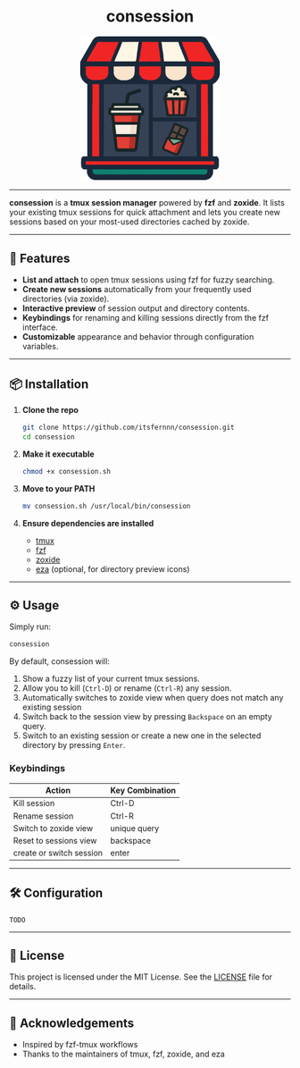 <!-- #host-reference -->
<h1 align="center">consession</h1>
<!-- markdownlint-disable-next-line -->
<p align="center">
  <img width="250" src="./logo.png" alt="consession logo">
</p>



---

**consession** is a **tmux session manager** powered by **fzf** and **zoxide**. It lists your existing tmux sessions for quick attachment and lets you create new sessions based on your most-used directories cached by zoxide.

---

## 🚀 Features

- **List and attach** to open tmux sessions using fzf for fuzzy searching.
- **Create new sessions** automatically from your frequently used directories (via zoxide).
- **Interactive preview** of session output and directory contents.
- **Keybindings** for renaming and killing sessions directly from the fzf interface.
- **Customizable** appearance and behavior through configuration variables.

---

## 📦 Installation

1. **Clone the repo**

   ```bash
   git clone https://github.com/itsfernnn/consession.git
   cd consession
   ```

2. **Make it executable**

   ```bash
   chmod +x consession.sh
   ```

3. **Move to your PATH**

   ```bash
   mv consession.sh /usr/local/bin/consession
   ```

4. **Ensure dependencies are installed**

   - [tmux](https://github.com/tmux/tmux)
   - [fzf](https://github.com/junegunn/fzf)
   - [zoxide](https://github.com/ajeetdsouza/zoxide)
   - [eza](https://github.com/eza-community/eza) (optional, for directory preview icons)

---

## ⚙️ Usage

Simply run:

```bash
consession
```

By default, consession will:

1. Show a fuzzy list of your current tmux sessions.
2. Allow you to kill (`Ctrl-D`) or rename (`Ctrl-R`) any session.
3. Automatically switches to zoxide view when query does not match any existing session 
4. Switch back to the session view by pressing `Backspace` on an empty query.
5. Switch to an existing session or create a new one in the selected directory by pressing `Enter`.

### Keybindings

| Action                 | Key Combination |
| ---------------------- | --------------- |
| Kill session           | Ctrl-D          |
| Rename session         | Ctrl-R          |
| Switch to zoxide view  | unique query    |
| Reset to sessions view | backspace       |
| create or switch session | enter           |

---

## 🛠 Configuration

`TODO`

---


## 📄 License

This project is licensed under the MIT License. See the [LICENSE](LICENSE) file for details.

---

## 🙏 Acknowledgements

- Inspired by fzf-tmux workflows
- Thanks to the maintainers of tmux, fzf, zoxide, and eza


